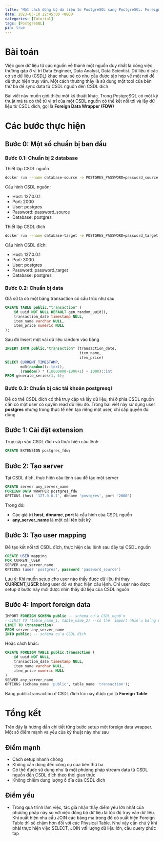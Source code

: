 ```yaml
---
title: 'Một cách đồng bộ dữ liệu từ PostgreSQL sang PostgreSQL: Foreign Data Wrapper'
date: 2023-05-10 22:45:00 +0800
categories: [Tutorial]
tags: [PostgreSQL]
pin: true
---
```


# Bài toán

Việc gom dữ liệu từ các nguồn về thành một nguồn duy nhất là công việc thường gặp ở vị trí Data Engineer, Data Analyst, Data Scientist. Dữ liệu ở các cơ sở dữ liệu (CSDL) khác nhau sẽ có nhu cầu được tập hợp về một nơi để dễ thực hiện truy vấn. Một cách thường thấy là sử dụng một tool của bên thứ ba để sync data từ CSDL nguồn đến CSDL đích

Bài viết này muốn giới thiệu một kỹ thuật khác. Trong PostgreSQL có một kỹ thuật mà ta có thể từ vị trí của một CSDL nguồn có thể kết nối tới và lấy dữ liệu từ CSDL đích, gọi là **Foreign Data Wrapper (FDW)**

# Các bước thực hiện

## Bước 0: Một số chuẩn bị ban đầu

### Bước 0.1: Chuẩn bị 2 database

Thiết lập CSDL nguồn

```bash
docker run --name database-source -e POSTGRES_PASSWORD=password_source -p 2000:5432 -d postgres
```

Cấu hình CSDL nguồn:

- Host: 127.0.0.1
- Port: 2000
- User: postgres
- Password: password_source
- Database: postgres

Thiết lập CSDL đích

```bash
docker run --name database-target -e POSTGRES_PASSWORD=password_target -p 3000:5432 -d postgres
```

Cấu hình CSDL đích:

- Host: 127.0.0.1
- Port: 3000
- User: postgres
- Password: password_target
- Database: postgres

### Bước 0.2: Chuẩn bị data

Giả sử ta có một bảng transaction có cấu trúc như sau

```sql
CREATE TABLE public."transaction" (
	id uuid NOT NULL DEFAULT gen_random_uuid(),
	transaction_date timestamp NULL,
	item_name varchar NULL,
	item_price numeric NULL
);
```

Sau đó Insert một vài dữ liệu random vào bảng

```sql
INSERT INTO public."transaction" (transaction_date,
                                  item_name,
                                  item_price)
SELECT CURRENT_TIMESTAMP,
       md5(random()::text),
       (random() * (10000000-1000+1) + 1000)::int
FROM generate_series(1, 5);
```

### Bước 0.3: Chuẩn bị các tài khoản postgresql

Để có thể CSDL đích có thể truy cập và lấy dữ liệu, thì ở phía CSDL nguồn cần có một user có quyền read dữ liệu đó. Trong bài viết này sử dụng user **postgres** nhưng trong thực tế nên tạo riêng một user, chỉ cấp quyền đủ dùng

## Bước 1: Cài đặt extension

Truy cập vào CSDL đích và thực hiện câu lệnh:

```sql
CREATE EXTENSION postgres_fdw;
```

## Bước 2: Tạo server

Tại CSDL đích, thực hiện câu lệnh sau để tạo một server

```sql
CREATE server any_server_name 
FOREIGN DATA WRAPPER postgres_fdw 
OPTIONS (host '127.0.0.1', dbname 'postgres', port '2000')
```

Trong đó:

- Các giá trị **host**, **dbname**, **port** là cấu hình của CSDL nguồn
- **any_server_name** là một cái tên bất kỳ

## Bước 3: Tạo user mapping

Để tạo kết nối tới CSDL đích, thực hiện câu lệnh sau đây tại CSDL nguồn

```sql
CREATE USER mapping 
FOR CURRENT_USER
SERVER any_server_name 
OPTIONS (user 'postgres', password 'password_source')
```

Lưu ý: Khi muốn setup cho user nào thấy được dữ liệu thì thay **CURRENT_USER** bằng user đó và thực hiện câu lệnh. Chỉ user nào được setup ở bước này mới được nhìn thấy dữ liệu của CSDL nguồn

## Bước 4: Import foreign data

```sql
IMPORT FOREIGN SCHEMA public -- schema của CSDL nguồn
--LIMIT TO (table_name_1, table_name_2) --có thể import nhiều bảng một lúc
LIMIT TO (transaction)
FROM server any_server_name 
INTO public; -- schema của CSDL đích
```

Hoặc cách khác:

```sql
CREATE FOREIGN TABLE public.transaction (
	id uuid NOT NULL,
	transaction_date timestamp NULL,
	item_name varchar NULL,
	item_price numeric NULL
)
SERVER any_server_name
OPTIONS (schema_name 'public', table_name 'transaction');
```

Bảng public.transaction ở CSDL đích lúc này được gọi là **Foreign Table**

# Tổng kết

Trên đây là hướng dẫn chi tiết từng bước setup một foreign data wrapper. Một số điểm mạnh và yếu của kỹ thuật này như sau

## Điểm mạnh

- Cách setup nhanh chóng
- Không cần dùng đến công cụ của bên thứ ba
- Có thể được sử dụng như là một phương pháp stream data từ CSDL nguồn đến CSDL đích theo thời gian thực
- Không chiếm dung lượng ổ đĩa của CSDL đích

## Điểm yếu

- Trong quá trình làm việc, tác giả nhận thấy điểm yếu lớn nhất của phương pháp này so với việc đồng bộ dữ liệu là tốc độ truy vấn dữ liệu. Khi xuất hiện nhu cầu JOIN các bảng mà trong đó có xuất hiện Foreign Table thì sẽ chậm hơn đối với các Physical Table. Như vậy cần chú ý khi phải thực hiện việc SELECT, JOIN với lượng dữ liệu lớn, câu query phức tạp